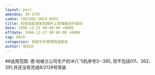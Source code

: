 ```yaml
---
layout: post
amendno: 39-1797
cadno: CAD1992-DHC8-05R3
title: 检查前起落架支撑杆上耳轴接合件裂纹
date: 1996-12-25 00:00:00 +0800
effdate: 1996-12-27 00:00:00 +0800
tag: DHC8
categories: 民航华东管理局适航处
author: 邬纪召
---
```


##适用范围:
德·哈维兰公司生产的冲八飞机序号3--395, 但不包括011、362、391,并还没有完成8/2139号改装

